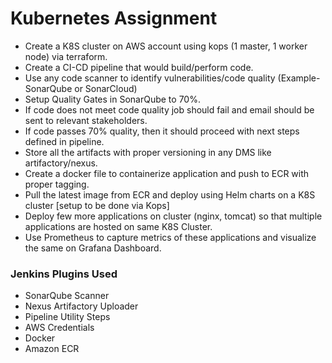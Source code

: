 # Kubernetes Assignment

- Create a K8S cluster on AWS account using kops (1 master, 1 worker node) via terraform.
- Create a CI-CD pipeline that would build/perform code.
- Use any code scanner to identify vulnerabilities/code quality (Example-SonarQube or SonarCloud)
- Setup Quality Gates in SonarQube to 70%.
- If code does not meet code quality job should fail and email should be sent to relevant stakeholders.
- If code passes 70% quality, then it should proceed with next steps defined in pipeline.
- Store all the artifacts with proper versioning in any DMS like artifactory/nexus.
- Create a docker file to containerize application and push to ECR with proper tagging.
- Pull the latest image from ECR and deploy using Helm charts on a K8S cluster [setup to be done via Kops]
- Deploy few more applications on cluster (nginx, tomcat) so that multiple applications are hosted on same K8S Cluster.
- Use Prometheus to capture metrics of these applications and visualize the same on Grafana Dashboard.


### Jenkins Plugins Used

- SonarQube Scanner
- Nexus Artifactory Uploader
- Pipeline Utility Steps
- AWS Credentials
- Docker
- Amazon ECR